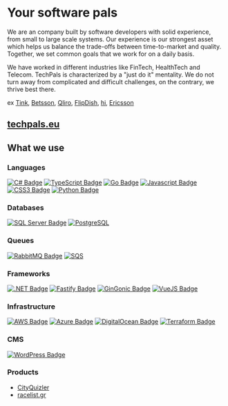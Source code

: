 # Your software pals

We are an company built by software developers with solid experience, from small to large scale systems. Our experience is our strongest asset which helps us balance the trade-offs between time-to-market and quality. Together, we set common goals that we work for on a daily basis.

We have worked in different industries like FinTech, HealthTech and Telecom. TechPals is characterized by a "just do it" mentality. We do not turn away from complicated and difficult challenges, on the contrary, we thrive best there.

ex [Tink](https://tink.com/), [Betsson](https://www.betssongroup.com/), [Qliro](https://www.qliro.com/), [FlipDish](https://www.flipdish.com), [hi](https://hi.health), [Ericsson](https://ericsson.com)


## [techpals.eu](https://www.techpals.eu/)

## What we use

### Languages

[![C# Badge](https://img.shields.io/badge/-C%23-474A8A?style=for-the-badge&labelColor=black&logo=csharp&logoColor=474A8A)](#) [![TypeScript Badge](https://img.shields.io/badge/-TypeScript-3178C6?style=for-the-badge&labelColor=black&logo=typescript&logoColor=3178C6)](#) [![Go Badge](https://img.shields.io/badge/-Go-00ADD8?style=for-the-badge&labelColor=black&logo=go&logoColor=00ADD8)](#)  [![Javascript Badge](https://img.shields.io/badge/-Javascript-F0DB4F?style=for-the-badge&labelColor=black&logo=javascript&logoColor=F0DB4F)](#) [![CSS3 Badge](https://img.shields.io/badge/-CSS3-2865f0?style=for-the-badge&labelColor=black&logo=css3&logoColor=274de4)](#) 
[![Python Badge](https://img.shields.io/badge/-Python-FCE15A?style=for-the-badge&labelColor=black&logo=python&logoColor=#45779E)](#)  


### Databases

[![SQL Server Badge](https://img.shields.io/badge/-SQL_Server-0db7ed?style=for-the-badge&labelColor=black&logo=microsoftsqlserver&logoColor=0db7ed)](#) [![PostgreSQL](https://img.shields.io/badge/-PostgreSQL-e69514?style=for-the-badge&labelColor=black&logo=postgresql&logoColor=ffa500)](#)

### Queues

[![RabbitMQ Badge](https://img.shields.io/badge/-RabbitMQ-F29111?style=for-the-badge&labelColor=black&logo=rabbitmq&logoColor=F29111)](#) [![SQS](https://img.shields.io/badge/-SQS-069514?style=for-the-badge&labelColor=black&logo=amazonsqs&logoColor=069514)](#)

### Frameworks

[![.NET Badge](https://img.shields.io/badge/-.NET-7DAFB6a?style=for-the-badge&labelColor=black&logo=dotnet&logoColor=61DAFB)](#) [![Fastify Badge](https://img.shields.io/badge/-Fastify-61DAFB?style=for-the-badge&labelColor=black&logo=fastify&logoColor=61DAFB)](#) [![GinGonic Badge](https://img.shields.io/badge/-Gin-F3DF2D?style=for-the-badge&labelColor=black&logo=go&logoColor=F3DF2D)](#) [![VueJS Badge](https://img.shields.io/badge/-Vue-069514?style=for-the-badge&labelColor=black&logo=vue.js&logoColor=069514)](#)

### Infrastructure

[![AWS Badge](https://img.shields.io/badge/-AWS-F9DC3E?style=for-the-badge&labelColor=black&logo=amazonaws&logoColor=F9DC3E)](#) [![Azure Badge](https://img.shields.io/badge/-azure-2865f0?style=for-the-badge&labelColor=black&logo=microsoftazure&logoColor=2865f0)](#) [![DigitalOcean Badge](https://img.shields.io/badge/-DigitalOcean-192efc?style=for-the-badge&labelColor=black&logo=digitalocean&logoColor=192efc)](#) [![Terraform Badge](https://img.shields.io/badge/-Terraform-7d2bba?style=for-the-badge&labelColor=black&logo=terraform&logoColor=7d2bba)](#)

### CMS

[![WordPress Badge](https://img.shields.io/badge/-WordPress-21759b?style=for-the-badge&labelColor=black&logo=wordpress&logoColor=21759b)](#)

### Products

- [CityQuizler](https://cityquizler.com/)
- [racelist.gr](https://racelist.gr/)
